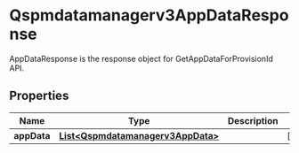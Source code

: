 

# Qspmdatamanagerv3AppDataResponse

AppDataResponse is the response object for GetAppDataForProvisionId API.

## Properties

| Name | Type | Description | Notes |
|------------ | ------------- | ------------- | -------------|
|**appData** | [**List&lt;Qspmdatamanagerv3AppData&gt;**](Qspmdatamanagerv3AppData.md) |  |  [optional] |



